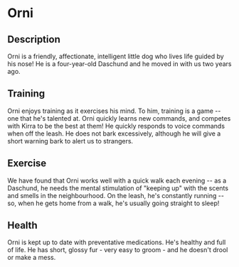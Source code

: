 
# Orni

## Description
Orni is a friendly, affectionate, intelligent little dog who lives life guided by his nose! He is a four-year-old Daschund and he moved in with us two years ago.

## Training
Orni enjoys training as it exercises his mind. To him, training is a game -- one that he's talented at.
Orni quickly learns new commands, and competes with Kirra to be the best at them!
He quickly responds to voice commands when off the leash.
He does not bark excessively, although he will give a short warning bark to alert us to strangers.

## Exercise
We have found that Orni works well with a quick walk each evening -- as a Daschund, he needs the mental stimulation of "keeping up" with the scents and smells in the neighbourhood.
On the leash, he's constantly running -- so, when he gets home from a walk, he's usually going straight to sleep!

## Health
Orni is kept up to date with preventative medications. He's healthy and full of life.
He has short, glossy fur - very easy to groom - and he doesn't drool or make a mess.
